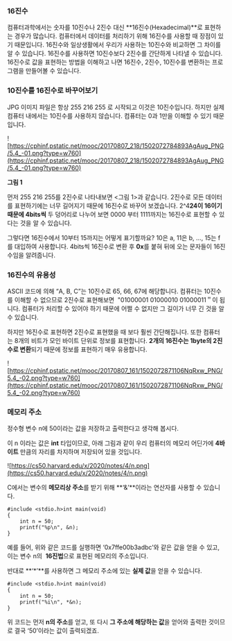 ### **16진수**

컴퓨터과학에서는 숫자를 10진수나 2진수 대신 **16진수(Hexadecimal)**로 표현하는 경우가 많습니다. 컴퓨터에서 데이터를 처리하기 위해 16진수를 사용할 때 장점이 있기 때문입니다. 16진수와 일상생활에서 우리가 사용하는 10진수와 비교하면 그 차이를 알 수 있습니다. 16진수를 사용하면 10진수보다 2진수를 간단하게 나타낼 수 있습니다. 16진수로 값을 표현하는 방법을 이해하고 나면 16진수, 2진수, 10진수를 변환하는 프로그램을 만들어볼 수 있습니다.

### **10진수를 16진수로 바꾸어보기**

JPG 이미지 파일은 항상 255 216 255 로 시작되고 이것은 10진수입니다. 하지만 실제 컴퓨터 내에서는 10진수를 사용하지 않습니다. 컴퓨터는 0과 1만을 이해할 수 있기 때문입니다.

![https://cphinf.pstatic.net/mooc/20170807_218/1502072784893AgAug_PNG/5.4_-01.png?type=w760](https://cphinf.pstatic.net/mooc/20170807_218/1502072784893AgAug_PNG/5.4_-01.png?type=w760)

**그림 1**

먼저 255 216 255를 2진수로 나타내보면 <그림 1>과 같습니다. 2진수로 모든 데이터를 표현하기에는 너무 길어지기 때문에 16진수로 바꾸어 보겠습니다. 2^4**24이 16이기 때문에 4bits씩** 두 덩어리로 나누어 보면 0000 부터 1111까지는 16진수로 표현할 수 있다는 것을 알 수 있습니다.

그렇다면 16진수에서 10부터 15까지는 어떻게 표기할까요? 10은 a, 11은 b, …, 15는 f를 대입하여 사용합니다. 4bits씩 16진수로 변환 후 **0x**를 붙혀 뒤에 오는 문자들이 16진수임을 알려줍니다.

### **16진수의 유용성**

ASCII 코드에 의해 “A, B, C”는 10진수로 65, 66, 67에 해당합니다. 컴퓨터는 10진수를 이해할 수 없으므로 2진수로 표현해보면  "01000001 01000010 01000011＂이 됩니다. 컴퓨터가 처리할 수 있어야 하기 때문에 어쩔 수 없지만 그 길이가 너무 긴 것을 알 수 있습니다.

하지만 16진수로 표현하면 2진수로 표현했을 때 보다 훨씬 간단해집니다. 또한 컴퓨터는 8개의 비트가 모인 바이트 단위로 정보를 표현합니다. **2개의 16진수는 1byte의 2진수로 변환**되기 때문에 정보를 표현하기 매우 유용합니다.

![https://cphinf.pstatic.net/mooc/20170807_161/1502072871106NqRxw_PNG/5.4_-02.png?type=w760](https://cphinf.pstatic.net/mooc/20170807_161/1502072871106NqRxw_PNG/5.4_-02.png?type=w760)

### **메모리 주소**

정수형 변수 n에 50이라는 값을 저장하고 출력한다고 생각해 봅시다.

이 n 이라는 값은 **int** 타입이므로, 아래 그림과 같이 우리 컴퓨터의 메모리 어딘가에 **4바이트** 만큼의 자리를 차지하며 저장되어 있을 것입니다.

![https://cs50.harvard.edu/x/2020/notes/4/n.png](https://cs50.harvard.edu/x/2020/notes/4/n.png)

C에서는 변수의 **메모리상 주소**를 받기 위해 **‘&’**이라는 연산자를 사용할 수 있습니다.

```
#include <stdio.h>int main(void)
{
    int n = 50;
    printf("%p\n", &n);
}
```

예를 들어, 위와 같은 코드를 실행하면 ‘0x7ffe00b3adbc’와 같은 값을 얻을 수 있고, 이는 변수 n의  **16진법**으로 표현된 메모리의 주소입니다.

반대로 **‘*’**를 사용하면 그 메모리 주소에 있는 **실제 값**을 얻을 수 있습니다.

```
#include <stdio.h>int main(void)
{
    int n = 50;
    printf("%i\n", *&n);
}
```

위 코드는 먼저 **n의 주소**를 얻고, 또 다시 **그 주소에 해당하는 값**을 얻어와 출력한 것이므로 결국 ‘50’이라는 값이 출력되겠죠.
